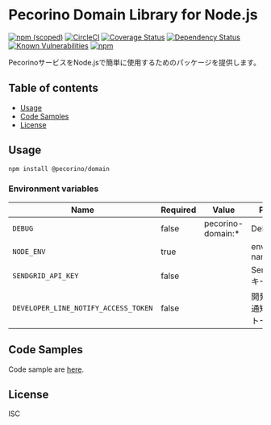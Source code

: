 # Pecorino Domain Library for Node.js

[![npm (scoped)](https://img.shields.io/npm/v/@pecorino/domain.svg)](https://www.npmjs.com/package/@pecorino/domain)
[![CircleCI](https://circleci.com/gh/pecorino-jp/domain.svg?style=svg)](https://circleci.com/gh/pecorino-jp/domain)
[![Coverage Status](https://coveralls.io/repos/github/pecorino-jp/domain/badge.svg?branch=master)](https://coveralls.io/github/pecorino-jp/domain?branch=master)
[![Dependency Status](https://img.shields.io/david/pecorino-jp/domain.svg)](https://david-dm.org/pecorino-jp/domain)
[![Known Vulnerabilities](https://snyk.io/test/github/pecorino-jp/domain/badge.svg?targetFile=package.json)](https://snyk.io/test/github/pecorino-jp/domain?targetFile=package.json)
[![npm](https://img.shields.io/npm/dm/@pecorino/domain.svg)](https://nodei.co/npm/@pecorino/domain/)

PecorinoサービスをNode.jsで簡単に使用するためのパッケージを提供します。

## Table of contents

* [Usage](#usage)
* [Code Samples](#code-samples)
* [License](#license)

## Usage

```shell
npm install @pecorino/domain
```

### Environment variables

| Name                                 | Required | Value             | Purpose                        |
| ------------------------------------ | -------- | ----------------- | ------------------------------ |
| `DEBUG`                              | false    | pecorino-domain:* | Debug                          |
| `NODE_ENV`                           | true     |                   | environment name               |
| `SENDGRID_API_KEY`                   | false    |                   | SendGridAPIキー                |
| `DEVELOPER_LINE_NOTIFY_ACCESS_TOKEN` | false    |                   | 開発者LINE通知アクセストークン |

## Code Samples

Code sample are [here](https://github.com/pecorino-jp/domain/tree/master/example).

## License

ISC

